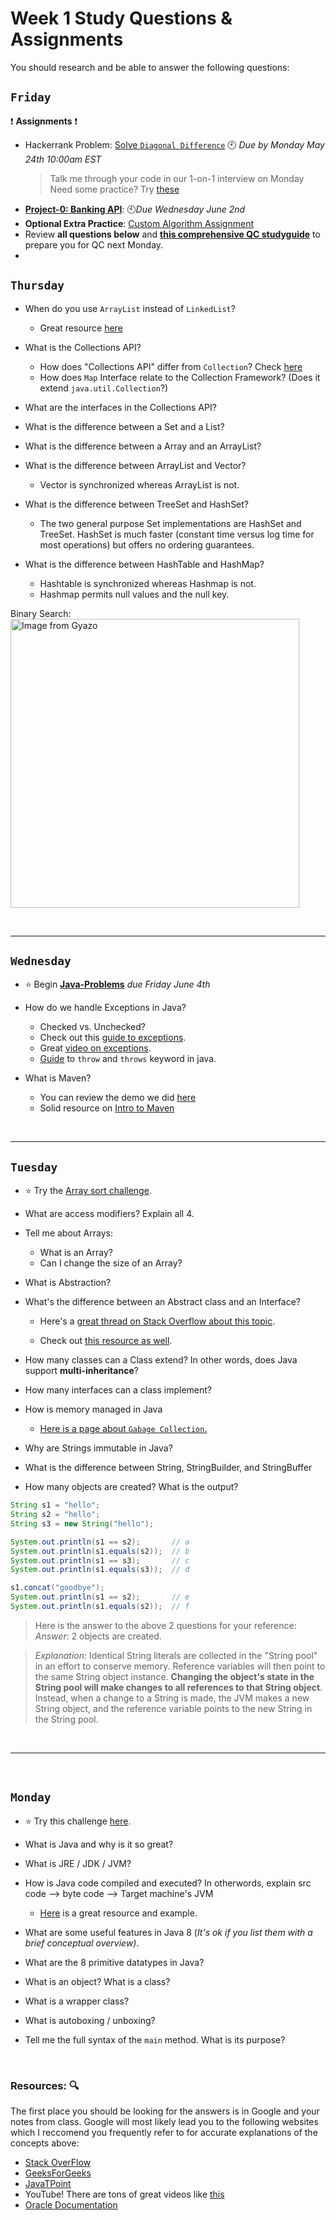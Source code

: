 # Week 1 Study Questions & Assignments
You should research and be able to answer the following questions:

## `Friday`
:exclamation: **Assignments** ❗
- Hackerrank Problem: [Solve `Diagonal Difference`](https://www.hackerrank.com/210517-enterprise-hr0) 🕙 *Due by Monday May 24th 10:00am EST* 
   > Talk me through your code in our 1-on-1 interview on Monday <br>
   > Need some practice? Try [these](https://www.hackerrank.com/domains/data-structures) <br>
- **[Project-0: Banking API](https://classroom.github.com/a/371I_oZ4)**: 🕙*Due Wednesday June 2nd*
- **Optional Extra Practice**: [Custom Algorithm Assignment](https://classroom.github.com/a/6-0WFWWc) <br>
- Review **all questions below** and **[this comprehensive QC studyguide]()** to prepare you for QC next Monday.
- 


## `Thursday`
- When do you use `ArrayList` instead of `LinkedList`?
   - Great resource [here](https://stackoverflow.com/questions/322715/when-to-use-linkedlist-over-arraylist-in-java)
- What is the Collections API?
   - How does "Collections API" differ from `Collection`? Check [here](https://www.tutorialspoint.com/difference-between-collection-and-collections-in-java#:~:text=Collection%20framework%20contains%20multiple%20wrapper,Hashtable%2C%20collection%20interfaces%20and%20etc.&text=Java%20util%20collection%20%2D%20It%20contains,%2C%20queue%20%2C%20List%20and%20etc.)
   - How does `Map` Interface relate to the Collection Framework? (Does it extend `java.util.Collection`?)

- What are the interfaces in the Collections API?

- What is the difference between a Set and a List?

- What is the difference between a Array and an ArrayList?

- What is the difference between ArrayList and Vector?
   - Vector is synchronized whereas ArrayList is not. 

- What is the difference between TreeSet and HashSet?
   - The two general purpose Set implementations are HashSet and TreeSet. HashSet is much faster (constant time versus log time for most operations) but offers no ordering guarantees.
   
- What is the difference between HashTable and HashMap?
   - Hashtable is synchronized whereas Hashmap is not.
   - Hashmap permits null values and the null key.
   
Binary Search: 
<a href="https://gyazo.com/c8aa9f554a7081e2b4a9dbcf1c2b5f02"><img src="https://i.gyazo.com/c8aa9f554a7081e2b4a9dbcf1c2b5f02.gif" alt="Image from Gyazo" width="462"/></a>

<br>

<hr>

## `Wednesday`
- :star: Begin [**Java-Problems**](https://classroom.github.com/a/DNzxX6Hm) *due Friday June 4th*

- How do we handle Exceptions in Java?
   - Checked vs. Unchecked?  
   - Check out this [guide to exceptions](https://www.protechtraining.com/content/java_fundamentals_tutorial-exceptions).
   - Great [video on exceptions](https://www.youtube.com/watch?v=8WTVLa1Xtsk).
   - [Guide](https://www.geeksforgeeks.org/throw-throws-java/) to `throw` and `throws` keyword in java.

-  What is Maven?
   - You can review the demo we did [here](https://github.com/210517-Enterprise/demos/blob/main/week1/maven.md)
   - Solid resource on [Intro to Maven](https://www.studytonight.com/maven/introduction-to-maven)

<br>

<hr>

## `Tuesday`
- :star: Try the [Array sort challenge](https://github.com/210517-Enterprise/demos/blob/main/week1/FirstJavaProject/src/com/revature/E/arrays/ArrayChallenge.java).

- What are access modifiers? Explain all 4.

- Tell me about Arrays:
   - What is an Array?
   - Can I change the size of an Array?

- What is Abstraction?

- What's the difference between an Abstract class and an Interface?
   - Here's a [great thread on Stack Overflow about this topic](https://stackoverflow.com/questions/479142/when-to-use-an-interface-instead-of-an-abstract-class-and-vice-versa).

   - Check out [this resource as well](https://www.geeksforgeeks.org/difference-between-abstract-class-and-interface-in-java/).

- How many classes can a Class extend? In other words, does Java support **multi-inheritance**?

- How many interfaces can a class implement?

- How is memory managed in Java
   - [Here is a page about `Gabage Collection`.](https://www.geeksforgeeks.org/garbage-collection-java/#:~:text=Garbage%20collector%20is%20best%20example,memory%20by%20destroying%20unreachable%20objects.)

- Why are Strings immutable in Java?

- What is the difference between String, StringBuilder, and StringBuffer 

- How many objects are created? What is the output?
```java
String s1 = "hello";
String s2 = "hello";
String s3 = new String("hello");

System.out.println(s1 == s2);       // a
System.out.println(s1.equals(s2));  // b
System.out.println(s1 == s3);       // c
System.out.println(s1.equals(s3));  // d

s1.concat("goodbye");
System.out.println(s1 == s2);       // e
System.out.println(s1.equals(s2));  // f
```

> Here is the answer to the above 2 questions for your reference: <br>
> *Answer*: 2 objects are created.

> *Explanation*: Identical String literals are collected in the "String pool" in an effort to conserve memory. Reference variables will then point to the same String object instance. **Changing the object's state in the String pool will make changes to all references to that String object**. Instead, when a change to a String is made, the JVM makes a new String object, and the reference variable points to the new String in the String pool.

<br>

<hr>

<br>

## `Monday`

- :star: Try this challenge [here](https://github.com/210517-Enterprise/demos/blob/main/week1/FirstJavaProject/src/com/revature/C/scanner/GradeCalcChallenge.java). 

- What is Java and why is it so great?

- What is JRE / JDK / JVM?
   
- How is Java code compiled and executed? In otherwords, explain src code --> byte code --> Target machine's JVM

   - [Here](https://www.dummies.com/programming/java/what-is-a-java-virtual-machine/#:~:text=Generally%2C%20computers%20don't%20execute,in%20a%20slightly%20different%20way.) is a great resource and example.

- What are some useful features in Java 8 (*It's ok if you list them with a brief conceptual overview)*.

- What are the 8 primitive datatypes in Java?

- What is an object?  What is a class?

- What is a wrapper class?

- What is autoboxing / unboxing?

- Tell me the full syntax of the `main` method. What is its purpose?

<br>

### Resources: :mag:
The first place you should be looking for the answers is in Google and your notes from class. Google will most likely lead you to the following websites which I reccomend you frequently refer to for accurate explanations of the concepts above:

- [Stack OverFlow](https://stackoverflow.com/)
- [GeeksForGeeks](https://www.geeksforgeeks.org/)
- [JavaTPoint](https://www.javatpoint.com/)
- YouTube! There are tons of great videos like [this](https://www.youtube.com/watch?v=tppI4lJDnY4)
- [Oracle Documentation](https://docs.oracle.com/javase/8/docs/)
